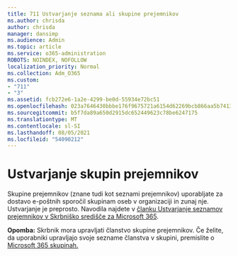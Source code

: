 ```yaml
---
title: 711 Ustvarjanje seznama ali skupine prejemnikov
ms.author: chrisda
author: chrisda
manager: dansimp
ms.audience: Admin
ms.topic: article
ms.service: o365-administration
ROBOTS: NOINDEX, NOFOLLOW
localization_priority: Normal
ms.collection: Adm_O365
ms.custom:
- "711"
- "3"
ms.assetid: fcb272e6-1a2e-4299-be0d-55934e72bc51
ms.openlocfilehash: 023a7646430bbbe176f9675721a6154d62269bcb866aa5b7413f7e6973947ae1
ms.sourcegitcommit: b5f7da89a650d2915dc652449623c78be6247175
ms.translationtype: MT
ms.contentlocale: sl-SI
ms.lasthandoff: 08/05/2021
ms.locfileid: "54090212"
---
```

# <a name="create-distribution-groups"></a>Ustvarjanje skupin prejemnikov

Skupine prejemnikov (znane tudi kot seznami prejemnikov) uporabljate za dostavo e-poštnih sporočil skupinam oseb v organizaciji in zunaj nje. Ustvarjanje je preprosto. Navodila najdete v [članku Ustvarjanje seznamov prejemnikov v Skrbniško središče za Microsoft 365](https://docs.microsoft.com/microsoft-365/admin/setup/create-distribution-lists).

**Opomba:** Skrbnik mora upravljati članstvo skupine prejemnikov. Če želite, da uporabniki upravljajo svoje sezname članstva v skupini, premislite o [Microsoft 365 skupinah.](https://support.office.com/article/b565caa1-5c40-40ef-9915-60fdb2d97fa2)
